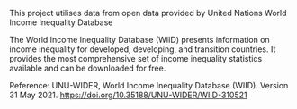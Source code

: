 This project utilises data from open data provided by United Nations World Income Inequality Database
 
 The World Income Inequality Database (WIID) presents information on income inequality for developed, developing, and transition countries.
 It provides the most comprehensive set of income inequality statistics available and can be downloaded for free. 


Reference:
UNU-WIDER, World Income Inequality Database (WIID). Version 31 May 2021. https://doi.org/10.35188/UNU-WIDER/WIID-310521
